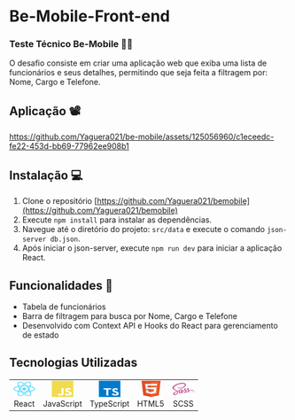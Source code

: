 # Be-Mobile-Front-end

### Teste Técnico Be-Mobile 👨‍💻

O desafio consiste em criar uma aplicação web que exiba uma lista de funcionários e seus detalhes, permitindo que seja feita a filtragem por:
<br>
Nome, Cargo e Telefone.

## Aplicação 📽️


https://github.com/Yaguera021/be-mobile/assets/125056960/c1eceedc-fe22-453d-bb69-77962ee908b1



## Instalação 💻

1. Clone o repositório [https://github.com/Yaguera021/bemobile](https://github.com/Yaguera021/bemobile)
2. Execute `npm install` para instalar as dependências.
3. Navegue até o diretório do projeto: `src/data` e execute o comando `json-server db.json`.
4. Após iniciar o json-server, execute `npm run dev` para iniciar a aplicação React.

## Funcionalidades 🔬

- Tabela de funcionários
- Barra de filtragem para busca por Nome, Cargo e Telefone
- Desenvolvido com Context API e Hooks do React para gerenciamento de estado

## Tecnologias Utilizadas 

<table>
  <tr>
    <td align="center">
      <img src="https://raw.githubusercontent.com/devicons/devicon/master/icons/react/react-original.svg" alt="React" height="30" width="40">
      <br>React
    </td>
    <td align="center">
      <img src="https://raw.githubusercontent.com/devicons/devicon/master/icons/javascript/javascript-plain.svg" alt="JavaScript" height="30" width="40">
      <br>JavaScript
    </td>
    <td align="center">
      <img src="https://raw.githubusercontent.com/devicons/devicon/master/icons/typescript/typescript-plain.svg" alt="TypeScript" height="30" width="40">
      <br>TypeScript
    </td>
    <td align="center">
      <img src="https://raw.githubusercontent.com/devicons/devicon/master/icons/html5/html5-original.svg" alt="HTML5" height="30" width="40">
      <br>HTML5
    </td>
    <td align="center">
      <img src="https://raw.githubusercontent.com/devicons/devicon/master/icons/sass/sass-original.svg" alt="SCSS" height="30" width="40">
      <br>SCSS
    </td>
  </tr>
</table>
